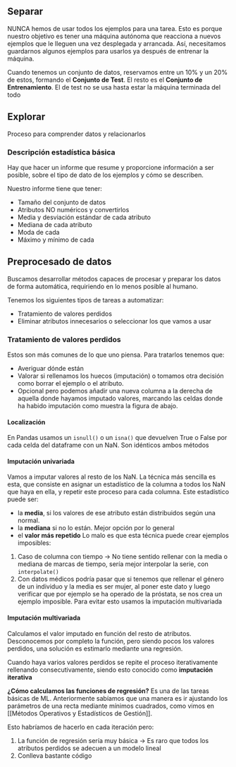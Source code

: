 ## Separar
NUNCA hemos de usar todos los ejemplos para una tarea. Esto es porque nuestro objetivo es tener una máquina autónoma que reacciona a nuevos ejemplos que le lleguen una vez desplegada y arrancada. Así, necesitamos guardarnos algunos ejemplos para usarlos ya después de entrenar la máquina.

Cuando tenemos un conjunto de datos, reservamos entre un 10% y un 20% de estos, formando el **Conjunto de Test**. El resto es el **Conjunto de Entrenamiento**. El de test no se usa hasta estar la máquina terminada del todo
## Explorar
Proceso para comprender datos y relacionarlos
### Descripción estadística básica
Hay que hacer un informe que resume y proporcione información a ser posible, sobre el tipo de dato de los ejemplos y cómo se describen. 

Nuestro informe tiene que tener:
- Tamaño del conjunto de datos
- Atributos NO numéricos y convertirlos
- Media y desviación estándar de cada atributo
- Mediana de cada atributo
- Moda de cada
- Máximo y mínimo de cada
## Preprocesado de datos
Buscamos desarrollar métodos capaces de procesar y preparar los datos de forma automática, requiriendo en lo menos posible al humano.

Tenemos los siguientes tipos de tareas a automatizar:
- Tratamiento de valores perdidos
- Eliminar atributos innecesarios o seleccionar los que vamos a usar
### Tratamiento de valores perdidos
Estos son más comunes de lo que uno piensa. Para tratarlos tenemos que:
- Averiguar dónde están
- Valorar si rellenamos los huecos (imputación) o tomamos otra decisión como borrar el ejemplo o el atributo.
- Opcional pero podemos añadir una nueva columna a la derecha de aquella donde hayamos imputado valores, marcando las celdas donde ha habido imputación como muestra la figura de abajo.
#### Localización
En Pandas usamos un `isnull()` o un `isna()` que devuelven True o False por cada celda del dataframe con un NaN. Son idénticos ambos métodos
#### Imputación univariada
Vamos a imputar valores al resto de los NaN. La técnica más sencilla es esta, que consiste en asignar un estadístico de la columna a todos los NaN que haya en ella, y repetir este proceso para cada columna. Este estadístico puede ser:
- la **media**, si los valores de ese atributo están distribuidos según una normal.
- la **mediana** si no lo están. Mejor opción por lo general
- el **valor más repetido**
Lo malo es que esta técnica puede crear ejemplos imposibles:
1. Caso de columna con tiempo -> No tiene sentido rellenar con la media o mediana de marcas de tiempo, sería mejor interpolar la serie, con `interpolate()`
2. Con datos médicos podría pasar que si tenemos que rellenar el género de un individuo y la media es ser mujer, al poner este dato y luego verificar que por ejemplo se ha operado de la próstata, se nos crea un ejemplo imposible. Para evitar esto usamos la imputación multivariada
#### Imputación multivariada
Calculamos el valor imputado en función del resto de atributos. Desconocemos por completo la función, pero siendo pocos los valores perdidos, una solución es estimarlo mediante una regresión.

Cuando haya varios valores perdidos se repite el proceso iterativamente rellenando consecutivamente, siendo esto conocido como **imputación iterativa**

**¿Cómo calculamos las funciones de regresión?**
Es una de las tareas básicas de ML. Anteriormente sabíamos que una manera es ir ajustando los parámetros de una recta mediante mínimos cuadrados, como vimos en [[Métodos Operativos y Estadísticos de Gestión]].

Esto habríamos de hacerlo en cada iteración pero:
1. La función de regresión sería muy básica -> Es raro que todos los atributos perdidos se adecuen a un modelo lineal
2. Conlleva bastante código